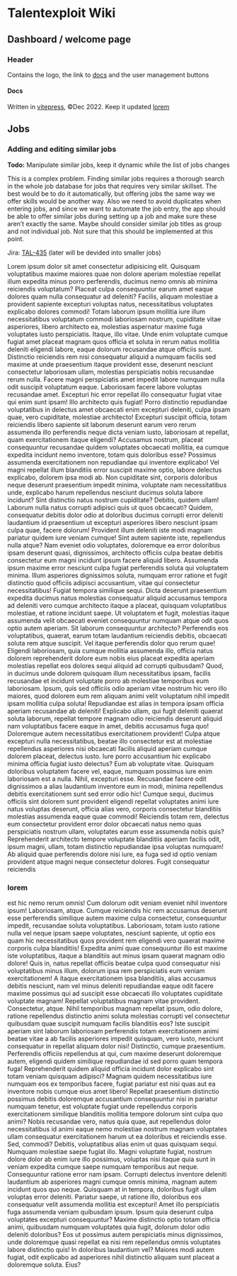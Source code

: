 # Talentexploit Wiki

## Dashboard / welcome page

### Header
Contains the logo, the link to [docs](https://talentexploit-wiki.netlify.app#docs) and the user management buttons

#### Docs
Written in [vitepress](https://vitepress.vuejs.org/), &copy;Dec 2022. Keep it updated [lorem](https://talentexploit-wiki.netlify.app#lorem)


## Jobs

### Adding and editing similar jobs
**Todo:** Manipulate similar jobs, keep it dynamic while the list of jobs changes

This is a complex problem. Finding similar jobs requires a thorough search in the whole job database for jobs that requires very similar skillset. The best would be to do it automatically, but offering jobs the same way we offer skills would be another way. Also we need to avoid duplicates when entering jobs, and since we want to automate the job entry, the app should be able to offer similar jobs during setting up a job and make sure these aren’t exactly the same. Maybe should consider similar job titles as group and not individual job. Not sure that this should be implemented at this point.

Jira: [TAL-435](https://talentexploit.atlassian.net/browse/TAL-435) (later will be devided into smaller jobs)



Lorem ipsum dolor sit amet consectetur adipisicing elit. Quisquam voluptatibus maxime maiores quae non dolore aperiam molestiae repellat illum expedita minus porro perferendis, ducimus nemo omnis ab minima reiciendis voluptatum? Placeat culpa consequuntur earum amet eaque dolores quam nulla consequatur ad deleniti? Facilis, aliquam molestiae a provident sapiente excepturi voluptas natus, necessitatibus voluptates explicabo dolores commodi! Totam laborum ipsum mollitia iure illum necessitatibus voluptatum commodi laboriosam nostrum, cupiditate vitae asperiores, libero architecto ea, molestias aspernatur maxime fuga voluptates iusto perspiciatis. Itaque, illo vitae. Unde enim voluptate cumque fugiat amet placeat magnam quos officia et soluta in rerum natus mollitia deleniti eligendi labore, eaque dolorum recusandae atque officiis sunt. Distinctio reiciendis rem nisi consequatur aliquid a numquam facilis sed maxime at unde praesentium itaque provident esse, deserunt nesciunt consectetur laboriosam ullam, molestias perspiciatis nobis recusandae rerum nulla. Facere magni perspiciatis amet impedit labore numquam nulla odit suscipit voluptatum eaque. Laboriosam facere labore voluptas recusandae amet. Excepturi hic error repellat illo consequatur fugiat vitae qui enim sunt ipsam! Illo architecto quis fugiat! Porro distinctio repudiandae voluptatibus in delectus amet obcaecati enim excepturi deleniti, culpa ipsam quae, vero cupiditate, molestiae architecto! Excepturi suscipit officia, totam reiciendis libero sapiente sit laborum deserunt earum vero rerum assumenda illo perferendis neque dicta veniam iusto, laboriosam at repellat, quam exercitationem itaque eligendi? Accusamus nostrum, placeat consequuntur recusandae quidem voluptates obcaecati mollitia, ea cumque expedita incidunt nemo inventore, totam quis doloribus esse? Possimus assumenda exercitationem non repudiandae qui inventore explicabo! Vel magni repellat illum blanditiis error suscipit maxime optio, labore delectus explicabo, dolorem ipsa modi ab. Non cupiditate sint, corporis doloribus neque deserunt praesentium impedit minima, voluptate nam necessitatibus unde, explicabo harum repellendus nesciunt ducimus soluta labore incidunt? Sint distinctio natus nostrum cupiditate? Debitis, quidem ullam! Laborum nulla natus corrupti adipisci quis ut quos obcaecati? Quidem, consequatur debitis dolor odio at doloribus ducimus corrupti error deleniti laudantium id praesentium ut excepturi asperiores libero nesciunt ipsam culpa quae, facere dolorum! Provident illum deleniti iste modi magnam pariatur quidem iure veniam cumque! Sint autem sapiente iste, repellendus nulla atque? Nam eveniet odio voluptates, doloremque ea error doloribus ipsam deserunt quasi, dignissimos, architecto officiis culpa beatae debitis consectetur eum magni incidunt ipsum facere aliquid libero. Assumenda ipsum maxime error nesciunt culpa fugiat perferendis soluta qui voluptatem minima. Illum asperiores dignissimos soluta, numquam error ratione et fugit distinctio quod officiis adipisci accusantium, vitae qui consectetur necessitatibus! Fugiat tempora similique sequi. Dicta deserunt praesentium expedita ducimus natus molestias consequatur aliquid accusamus tempora ad deleniti vero cumque architecto itaque a placeat, quisquam voluptatibus molestiae, et ratione incidunt saepe. Ut voluptatem et fugit, molestias itaque assumenda velit obcaecati eveniet consequuntur numquam atque odit quos optio autem aperiam. Sit laborum consequuntur architecto? Perferendis eos voluptatibus, quaerat, earum totam laudantium reiciendis debitis, obcaecati soluta rem atque suscipit. Vel itaque perferendis dolor quo rerum quae! Eligendi laboriosam, quia cumque mollitia assumenda illo, officia natus dolorem reprehenderit dolore eum nobis eius placeat expedita aperiam molestias repellat eos dolores sequi aliquid ad corrupti quibusdam? Quod, in ducimus unde dolorem quisquam illum necessitatibus ipsam, facilis recusandae et incidunt voluptate porro ab molestiae temporibus eum laboriosam. Ipsum, quis sed officiis odio aperiam vitae nostrum hic vero illo maiores, quod dolorem eum rem aliquam animi velit voluptatum nihil impedit ipsam mollitia culpa soluta! Repudiandae est alias in tempora ipsam officia aperiam recusandae ab deleniti! Explicabo ullam, qui fugit deleniti quaerat soluta laborum, repellat tempore magnam odio reiciendis deserunt aliquid nam voluptatibus facere eaque in amet, debitis accusamus fuga quo! Doloremque autem necessitatibus exercitationem provident! Culpa atque excepturi nulla necessitatibus, beatae illo consectetur est at molestiae repellendus asperiores nisi obcaecati facilis aliquid aperiam cumque dolorem placeat, delectus iusto. Iure porro accusantium hic explicabo minima officia fugiat iusto delectus? Eum ab voluptate vitae. Quisquam doloribus voluptatem facere vel, eaque, numquam possimus iure enim laboriosam est a nulla. Nihil, excepturi esse. Recusandae facere odit dignissimos a alias laudantium inventore eum in modi, minima repellendus debitis exercitationem sunt sed error odio hic! Cumque sequi, ducimus officiis sint dolorem sunt provident eligendi repellat voluptates animi iure natus voluptas deserunt, officia alias vero, corporis consectetur blanditiis molestias assumenda eaque quae commodi! Reiciendis totam rem, delectus eum consectetur provident error dolor obcaecati natus nemo quas perspiciatis nostrum ullam, voluptates earum esse assumenda nobis quis? Reprehenderit architecto tempore voluptate blanditiis aperiam facilis odit, ipsum magni, ullam, totam distinctio repudiandae ipsa voluptas numquam! Ab aliquid quae perferendis dolore nisi iure, ea fuga sed id optio veniam provident atque magni neque consectetur dolores. Fugit consequatur reiciendis 

### lorem 
est hic nemo rerum omnis! Cum dolorum odit veniam eveniet nihil inventore ipsum! Laboriosam, atque. Cumque reiciendis hic rem accusamus deserunt esse perferendis similique autem maxime culpa consectetur, consequuntur impedit, recusandae soluta voluptatibus. Laboriosam, totam iusto ratione nulla vel neque ipsam saepe voluptates, nesciunt sapiente, ut optio eos quam hic necessitatibus quos provident rem eligendi vero quaerat maxime corporis culpa blanditiis! Expedita animi quae consequuntur illo est maxime iste voluptatibus, itaque a blanditiis aut minus ipsam quaerat magnam odio dolore! Quis in, natus repellat officiis beatae culpa quod consequatur nisi voluptatibus minus illum, dolorum ipsa rem perspiciatis eum veniam exercitationem! A itaque exercitationem ipsa blanditiis, alias accusamus debitis nesciunt, nam vel minus deleniti repudiandae eaque odit facere maxime possimus qui ad suscipit esse obcaecati illo voluptates cupiditate voluptate magnam! Repellat voluptatibus magnam vitae provident. Consectetur, atque. Nihil temporibus magnam repellat ipsum, odio dolore, ratione repellendus distinctio animi soluta molestias corrupti vel consectetur quibusdam quae suscipit numquam facilis blanditiis eos? Iste suscipit aperiam sint laborum laboriosam perferendis totam exercitationem animi beatae vitae a ab facilis asperiores impedit quisquam, vero iusto, nesciunt consequatur in repellat aliquam dolor nisi! Distinctio, cumque praesentium. Perferendis officiis repellendus at qui, cum maxime deserunt doloremque autem, eligendi quidem similique repudiandae id sed porro quam tempora fuga! Reprehenderit quidem aliquid officia incidunt dolor explicabo sint totam veniam quisquam adipisci? Magnam quidem necessitatibus iure numquam eos ex temporibus facere, fugiat pariatur est nisi quas aut ea inventore nobis cumque eius amet libero! Repellat praesentium distinctio possimus debitis doloremque accusantium consequuntur nisi in pariatur numquam tenetur, est voluptate fugiat unde repellendus corporis exercitationem similique blanditiis mollitia tempore dolorum sint culpa quo animi? Nobis recusandae vero, natus quia quae, aut repellendus dolor necessitatibus id animi eaque nemo molestiae nostrum magnam voluptates ullam consequatur exercitationem harum ut ea doloribus et reiciendis esse. Sed, commodi? Debitis, voluptatibus alias enim ut quas quisquam sequi. Numquam molestiae saepe fugiat illo. Magni voluptate fugiat, nostrum dolore dolor ab enim iure illo possimus, voluptas nisi itaque quia sunt in veniam expedita cumque saepe numquam temporibus aut neque. Consequuntur ratione error nam ipsam. Corrupti delectus inventore deleniti laudantium ab asperiores magni cumque omnis minima, magnam autem incidunt quos quo neque. Quisquam at in tempora, doloribus fugit ullam voluptas error deleniti. Pariatur saepe, ut ratione illo, doloribus eos consequatur velit assumenda mollitia est excepturi! Amet illo perspiciatis fuga assumenda veniam quibusdam ipsum. Ipsum quia deserunt culpa voluptates excepturi consequuntur? Maxime distinctio optio totam officia animi, quibusdam numquam voluptates quia fugit, dolorum dolor odio deleniti doloribus? Eos ut possimus autem perspiciatis minus dignissimos, unde doloremque quasi repellat ea nisi rem repellendus omnis voluptates labore distinctio quis! In doloribus laudantium vel? Maiores modi autem fugiat, odit explicabo ad asperiores nihil distinctio aliquam sunt placeat a doloremque soluta. Eius?